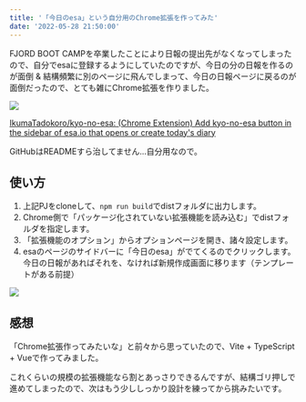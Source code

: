 ```yaml
---
title: '「今日のesa」という自分用のChrome拡張を作ってみた'
date: '2022-05-28 21:50:00'
---
```


FJORD BOOT CAMPを卒業したことにより日報の提出先がなくなってしまったので、自分でesaに登録するようにしていたのですが、今日の分の日報を作るのが面倒 & 結構頻繁に別のページに飛んでしまって、今日の日報ページに戻るのが面倒だったので、とても雑にChrome拡張を作りました。

![](/assets/chrome-extension-kyo-no-esa/kyo-no-esa-demo.gif)

[IkumaTadokoro/kyo\-no\-esa: \(Chrome Extension\) Add kyo\-no\-esa button in the sidebar of esa\.io that opens or create today's diary](https://github.com/IkumaTadokoro/kyo-no-esa)

GitHubはREADMEすら治してません...自分用なので。

## 使い方

1. 上記PJをcloneして、`npm run build`でdistフォルダに出力します。
2. Chrome側で「パッケージ化されていない拡張機能を読み込む」でdistフォルダを指定します。
3. 「拡張機能のオプション」からオプションページを開き、諸々設定します。
4. esaのページのサイドバーに「今日のesa」がでてくるのでクリックします。今日の日報があればそれを、なければ新規作成画面に移ります（テンプレートがある前提）

![](/assets/chrome-extension-kyo-no-esa/options-page.png)

## 感想

「Chrome拡張作ってみたいな」と前々から思っていたので、Vite + TypeScript + Vueで作ってみました。

これくらいの規模の拡張機能なら割とあっさりできるんですが、結構ゴリ押しで進めてしまったので、次はもう少ししっかり設計を練ってから挑みたいです。

